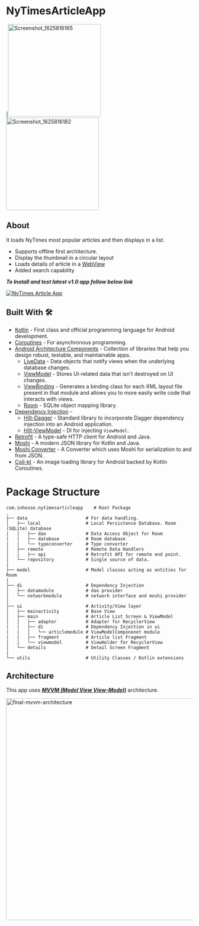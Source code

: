 # NyTimesArticleApp

|<img width="250" alt="Screenshot_1625816165" src="https://user-images.githubusercontent.com/5355440/125041738-25501700-e0aa-11eb-81b7-6fb4f322075c.png">
<img width="250" alt="Screenshot_1625816182" src="https://user-images.githubusercontent.com/5355440/125041754-2a14cb00-e0aa-11eb-949e-9dc4721d74aa.png">

## About
It loads NyTimes most popular articles and then displays in a list.
- Supports offline first architecture. 
- Display the thumbnail in a circular layout
- Loads details of article in a [WebView](https://developer.android.com/guide/webapps/webview)
- Added search capability

***To Install and test latest v1.0 app follow below link***

[![NyTimes Article App](https://img.shields.io/badge/V1.0-Article%20App-green)](https://github.com/roymithun/NyTimesArticleApp/releases/download/v1.0/app-release.apk)

## Built With 🛠
- [Kotlin](https://kotlinlang.org/) - First class and official programming language for Android development.
- [Coroutines](https://kotlinlang.org/docs/reference/coroutines-overview.html) - For asynchronous programming.
- [Android Architecture Components](https://developer.android.com/topic/libraries/architecture) - Collection of libraries that help you design robust, testable, and maintainable apps.
  - [LiveData](https://developer.android.com/topic/libraries/architecture/livedata) - Data objects that notify views when the underlying database changes.
  - [ViewModel](https://developer.android.com/topic/libraries/architecture/viewmodel) - Stores UI-related data that isn't destroyed on UI changes. 
  - [ViewBinding](https://developer.android.com/topic/libraries/view-binding) - Generates a binding class for each XML layout file present in that module and allows you to more easily write code that interacts with views.
  - [Room](https://developer.android.com/topic/libraries/architecture/room) - SQLite object mapping library.
- [Dependency Injection](https://developer.android.com/training/dependency-injection) -
  - [Hilt-Dagger](https://dagger.dev/hilt/) - Standard library to incorporate Dagger dependency injection into an Android application.
  - [Hilt-ViewModel](https://developer.android.com/training/dependency-injection/hilt-jetpack) - DI for injecting `ViewModel`.
- [Retrofit](https://square.github.io/retrofit/) - A type-safe HTTP client for Android and Java.
- [Moshi](https://github.com/square/moshi) - A modern JSON library for Kotlin and Java.
- [Moshi Converter](https://github.com/square/retrofit/tree/master/retrofit-converters/moshi) - A Converter which uses Moshi for serialization to and from JSON.
- [Coil-kt](https://coil-kt.github.io/coil/) - An image loading library for Android backed by Kotlin Coroutines.

# Package Structure
    
    com.inhouse.nytimesarticleapp    # Root Package
    .
    ├── data                      # For data handling.
    │   ├── local                 # Local Persistence Database. Room (SQLite) database
    |   │   ├── dao               # Data Access Object for Room   
    |   |   ├── database          # Room database
    |   |   └── typeconverter     # Type converter
    │   ├── remote                # Remote Data Handlers     
    |   │   ├── api               # Retrofit API for remote end point.
    │   └── repository            # Single source of data.
    |
    ├── model                     # Model classes acting as entities for Room
    |
    ├── di                        # Dependency Injection             
    │   ├── datamodule            # dao provider
    │   └── networkmodule         # network interface and moshi provider       
    |
    ├── ui                        # Activity/View layer
    │   ├── mainactivity          # Base View
    │   ├── main                  # Article List Screen & ViewModel
    |   │   ├── adapter           # Adapter for RecyclerView
    |   |   ├── di                # Dependency Injection in ui
    |   |   |   └── articlemodule # ViewModelComponenet module
    |   |   ├── fragment          # Article list Fragment
    |   │   └── viewmodel         # ViewHolder for RecyclerView   
    │   └── details               # Detail Screen Fragment
    |
    └── utils                     # Utility Classes / Kotlin extensions

## Architecture
This app uses [***MVVM (Model View View-Model)***](https://developer.android.com/jetpack/docs/guide#recommended-app-arch) architecture.

<img width="600" alt="final-mvvm-architecture" src="https://developer.android.com/topic/libraries/architecture/images/final-architecture.png">
